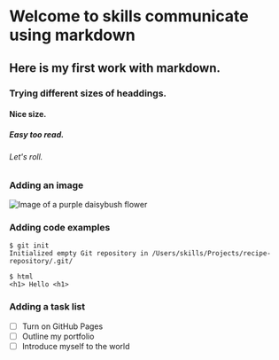 # Welcome to skills communicate using markdown
## Here is my first work with markdown.
### Trying different sizes of headdings. 
#### Nice size. 
##### Easy too read.
###### Let's roll.


### Adding an image
![Image of a purple daisybush flower](https://cdn.pixabay.com/photo/2023/05/17/20/32/shrubby-daisybush-8000994_1280.jpg)

### Adding code examples
```
$ git init
Initialized empty Git repository in /Users/skills/Projects/recipe-repository/.git/
```

```
$ html
<h1> Hello <h1>
```
### Adding a task list
- [ ] Turn on GitHub Pages
- [ ] Outline my portfolio
- [ ] Introduce myself to the world

